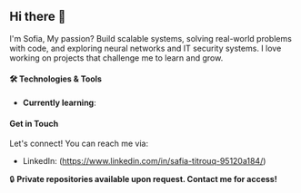 ## Hi there 👋
I'm Sofia, 
My passion? Build scalable systems, solving real-world problems with code, and exploring neural networks and IT security systems. I love working on projects that challenge me to learn and grow.

#### 🛠️ Technologies & Tools
-  **Currently learning**: 

#### Get in Touch
Let's connect! You can reach me via:
- LinkedIn: (https://www.linkedin.com/in/safia-titrouq-95120a184/)

🔒 **Private repositories available upon request. Contact me for access!**
